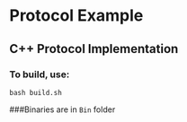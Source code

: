 # Protocol Example
## C++ Protocol Implementation 
### To build, use:
```
bash build.sh
```
###Binaries are in ```Bin``` folder
